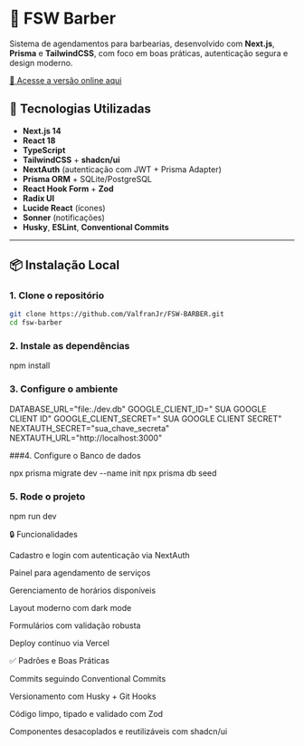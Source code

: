 # 💈 FSW Barber

Sistema de agendamentos para barbearias, desenvolvido com **Next.js**, **Prisma** e **TailwindCSS**, com foco em boas práticas, autenticação segura e design moderno.

[🔗 Acesse a versão online aqui](https://fsw-barber-six-phi.vercel.app/)

## 🚀 Tecnologias Utilizadas

- **Next.js 14**  
- **React 18**  
- **TypeScript**  
- **TailwindCSS** + **shadcn/ui**  
- **NextAuth** (autenticação com JWT + Prisma Adapter)  
- **Prisma ORM** + SQLite/PostgreSQL  
- **React Hook Form** + **Zod**  
- **Radix UI**  
- **Lucide React** (ícones)  
- **Sonner** (notificações)  
- **Husky**, **ESLint**, **Conventional Commits**

---

## 📦 Instalação Local

### 1. Clone o repositório

```bash
git clone https://github.com/ValfranJr/FSW-BARBER.git
cd fsw-barber
````
### 2. Instale as dependências

npm install

### 3. Configure o ambiente

DATABASE_URL="file:./dev.db"
GOOGLE_CLIENT_ID=" SUA GOOGLE CLIENT ID"
GOOGLE_CLIENT_SECRET=" SUA GOOGLE CLIENT SECRET"
NEXTAUTH_SECRET="sua_chave_secreta"
NEXTAUTH_URL="http://localhost:3000"

###4. Configure o Banco de dados

npx prisma migrate dev --name init
npx prisma db seed

### 5. Rode o projeto

npm run dev

🔒 Funcionalidades

Cadastro e login com autenticação via NextAuth

Painel para agendamento de serviços

Gerenciamento de horários disponíveis

Layout moderno com dark mode

Formulários com validação robusta

Deploy contínuo via Vercel

✅ Padrões e Boas Práticas

Commits seguindo Conventional Commits

Versionamento com Husky + Git Hooks

Código limpo, tipado e validado com Zod

Componentes desacoplados e reutilizáveis com shadcn/ui


